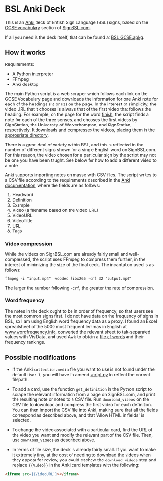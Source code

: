 # BSL Anki Deck

This is an [Anki](https://docs.ankiweb.net) deck of British Sign Language (BSL) signs, based on the [GCSE vocabulary](https://www.signbsl.com/gcse-vocabulary) section of [SignBSL.com](https://www.signbsl.com/).

If all you need is the deck itself, that can be found at [BSL GCSE.apkg](BSL%20GCSE.apkg).

## How it works

Requirements:

- A Python interpreter
- FFmpeg
- Anki desktop

The main Python script is a web scraper which follows each link on the GCSE Vocabulary page and downloads the information for one Anki note for each of the headings (`h1` or `h2`) on the page. In the interest of simplicity, the video URL that it chooses is always that of the first video that follows the heading. For example, on the page for the word [finish](https://www.signbsl.com/sign/finish), the script finds a note for each of the three senses, and chooses the first videos by SignStation, the University of Wolverhampton, and SignStation, respectively. It downloads and compresses the videos, placing them in the [appropriate directory](https://docs.ankiweb.net/importing/text-files.html#importing-media).

There is a great deal of variety within BSL, and this is reflected in the number of different signs shown for a single English word on SignBSL.com. For this reason, the video chosen for a particular sign by the script may not be one you have been taught. See below for how to add a different video to a note.

Anki supports importing notes en masse with CSV files. The script writes to a CSV file according to the requirements described in the [Anki documentation](https://docs.ankiweb.net/importing/text-files.html), where the fields are as follows:

1. Headword
2. Definition
3. Example
4. Video (a filename based on the video URL)
5. VideoURL
6. VideoTitle
7. URL
8. Tags

### Video compression

While the videos on SignBSL.com are already fairly small and well-compressed, the script uses FFmpeg to compress them further, in the interest of minimizing the size of the final deck. The incantation used is as follows:

``` shell
ffmpeg -i "input.mp4" -vcodec libx265 -crf 32 "output.mp4"
```

The larger the number following `-crf`, the greater the rate of compression.

### Word frequency

The notes in the deck ought to be in order of frequency, so that users see the most common signs first. I do not have data on the frequency of signs in BSL, so I am using English word frequency data as a proxy. I found an Excel spreadsheet of the 5000 most frequent lemmas in English at www.wordfrequency.info, converted the relevant sheet to tab-separated values with VisiData, and used Awk to obtain a [file of words](frequency.txt) and their frequency rankings.

## Possible modifications

- If the Anki `collection.media` file you want to use is not found under the default `User 1`, you will have to amend [script.py](script.py) to reflect the correct filepath.

- To add a card, use the function `get_definition` in the Python script to scrape the relevant information from a page on SignBSL.com, and print the resulting note or notes to a CSV file. Run `download_videos` on the CSV file to download and compress the first video for each definition. You can then import the CSV file into Anki, making sure that all the fields correspond as described above, and that 'Allow HTML in fields' is selected.

- To change the video associated with a particular card, find the URL of the video you want and modify the relevant part of the CSV file. Then, use `download_videos` as described above.

- In terms of file size, the deck is already fairly small. If you want to make it extremely tiny, at the cost of needing to download the videos when they appear for review, you could eschew the `download_videos` step and replace `{{Video}}` in the Anki card templates with the following:

``` html
<iframe src={{VideoURL}}></iframe>
```
